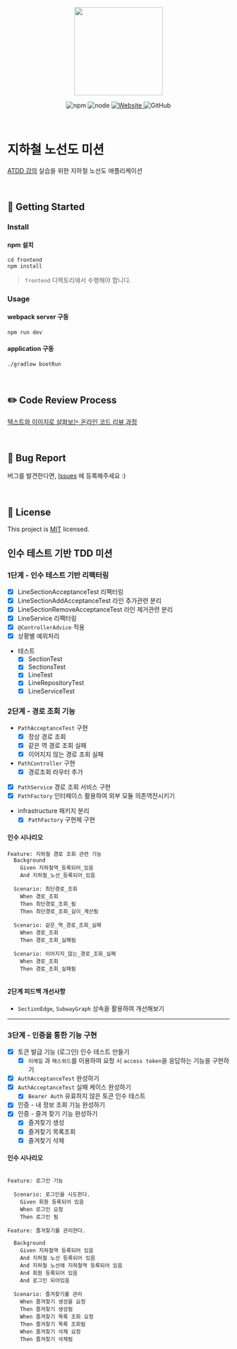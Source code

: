 <p align="center">
    <img width="200px;" src="https://raw.githubusercontent.com/woowacourse/atdd-subway-admin-frontend/master/images/main_logo.png"/>
</p>
<p align="center">
  <img alt="npm" src="https://img.shields.io/badge/npm-%3E%3D%205.5.0-blue">
  <img alt="node" src="https://img.shields.io/badge/node-%3E%3D%209.3.0-blue">
  <a href="https://edu.nextstep.camp/c/R89PYi5H" alt="nextstep atdd">
    <img alt="Website" src="https://img.shields.io/website?url=https%3A%2F%2Fedu.nextstep.camp%2Fc%2FR89PYi5H">
  </a>
  <img alt="GitHub" src="https://img.shields.io/github/license/next-step/atdd-subway-service">
</p>

<br>

# 지하철 노선도 미션

[ATDD 강의](https://edu.nextstep.camp/c/R89PYi5H) 실습을 위한 지하철 노선도 애플리케이션

<br>

## 🚀 Getting Started

### Install

#### npm 설치

```
cd frontend
npm install
```

> `frontend` 디렉토리에서 수행해야 합니다.

### Usage

#### webpack server 구동

```
npm run dev
```

#### application 구동

```
./gradlew bootRun
```

<br>

## ✏️ Code Review Process

[텍스트와 이미지로 살펴보는 온라인 코드 리뷰 과정](https://github.com/next-step/nextstep-docs/tree/master/codereview)

<br>

## 🐞 Bug Report

버그를 발견한다면, [Issues](https://github.com/next-step/atdd-subway-service/issues) 에 등록해주세요 :)

<br>

## 📝 License

This project is [MIT](https://github.com/next-step/atdd-subway-service/blob/master/LICENSE.md)
licensed.

## 인수 테스트 기반 TDD 미션

### 1단계 - 인수 테스트 기반 리팩터링

- [X] LineSectionAcceptanceTest 리팩터링
- [X] LineSectionAddAcceptanceTest 라인 추가관련 분리
- [X] LineSectionRemoveAcceptanceTest 라인 제거관련 분리
- [X] LineService 리팩터링
- [X] `@ControllerAdvice` 적용
- [X] 상황별 예외처리
- 테스트
    - [X] SectionTest
    - [X] SectionsTest
    - [X] LineTest
    - [X] LineRepositoryTest
    - [X] LineServiceTest

### 2단계 - 경로 조회 기능

- `PathAcceptanceTest` 구현
    - [X] 정상 경로 조회
    - [X] 같은 역 경로 조회 실패
    - [X] 이어지지 않는 경로 조회 실패
- `PathController` 구현
    - [X] 경로조회 라우터 추가
- [X] `PathService` 경로 조회 서비스 구현
- [X] `PathFactory` 인터페이스 활용하여 외부 모듈 의존역전시키기
- infrastructure 패키지 분리
    - [X] `PathFactory` 구현체 구현

#### 인수 시나리오

```
Feature: 지하철 경로 조회 관련 기능
  Background
    Given 지하철역_등록되어_있음
    And 지하철_노선_등록되어_있음

  Scenario: 최단경로_조회
    When 경로_조회
    Then 최단경로_조회_됨
    Then 최단경로_조회_길이_계산됨

  Scenario: 같은_역_경로_조회_실패
    When 경로_조회
    Then 경로_조회_실패됨
    
  Scenario: 이어지지_않는_경로_조회_실패
    When 경로_조회
    Then 경로_조회_실패됨
    
```

#### 2단계 피드백 개선사항

- `SectionEdge`, `SubwayGraph` 상속을 활용하여 개선해보기

---

### 3단계 - 인증을 통한 기능 구현

- [X] 토큰 발급 기능 (로그인) 인수 테스트 만들기
    - [X] `이메일` 과 `패스워드`를 이용하여 요청 시 `access token`을 응답하는 기능을 구현하기
- [X] `AuthAcceptanceTest`  완성하기
- [X] `AuthAcceptanceTest` 실패 케이스 완성하기
    - [X] `Bearer Auth` 유효하지 않은 토큰 인수 테스트
- [X] 인증 - 내 정보 조회 기능 완성하기
- [X] 인증 - 즐겨 찾기 기능 완성하기
    - [X] 즐겨찾기 생성
    - [X] 즐겨찾기 목록조회
    - [X] 즐겨찾기 삭제

#### 인수 시나리오

```text

Feature: 로그인 기능

  Scenario: 로그인을 시도한다.
    Given 회원 등록되어 있음
    When 로그인 요청
    Then 로그인 됨
    
Feature: 즐겨찾기를 관리한다.

  Background 
    Given 지하철역 등록되어 있음
    And 지하철 노선 등록되어 있음
    And 지하철 노선에 지하철역 등록되어 있음
    And 회원 등록되어 있음
    And 로그인 되어있음

  Scenario: 즐겨찾기를 관리
    When 즐겨찾기 생성을 요청
    Then 즐겨찾기 생성됨
    When 즐겨찾기 목록 조회 요청
    Then 즐겨찾기 목록 조회됨
    When 즐겨찾기 삭제 요청
    Then 즐겨찾기 삭제됨

```